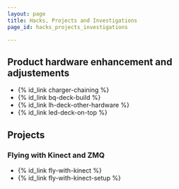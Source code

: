 ```yaml
---
layout: page
title: Hacks, Projects and Investigations
page_id: hacks_projects_investigations

---
```


## Product hardware enhancement and adjustements
* {% id_link charger-chaining %}
* {% id_link bq-deck-build %}
* {% id_link lh-deck-other-hardware %}
* {% id_link led-deck-on-top %}

## Projects
### Flying with Kinect and ZMQ
* {% id_link fly-with-kinect %}
* {% id_link fly-with-kinect-setup %}




